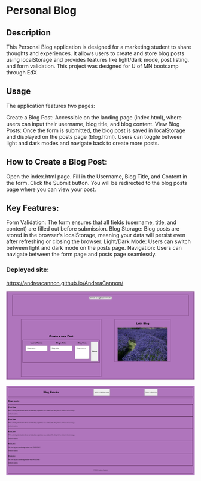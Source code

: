 # Personal Blog

## Description
This Personal Blog application is designed for a marketing student to share thoughts and experiences. It allows users to create and store blog posts using localStorage and provides features like light/dark mode, post listing, and form validation. This project was designed for U of MN bootcamp through EdX

## Usage
The application features two pages:

Create a Blog Post: Accessible on the landing page (index.html), where users can input their username, blog title, and blog content.
View Blog Posts: Once the form is submitted, the blog post is saved in localStorage and displayed on the posts page (blog.html). Users can toggle between light and dark modes and navigate back to create more posts.

## How to Create a Blog Post:
Open the index.html page.
Fill in the Username, Blog Title, and Content in the form.
Click the Submit button.
You will be redirected to the blog posts page where you can view your post.

## Key Features:
Form Validation: The form ensures that all fields (username, title, and content) are filled out before submission.
Blog Storage: Blog posts are stored in the browser’s localStorage, meaning your data will persist even after refreshing or closing the browser.
Light/Dark Mode: Users can switch between light and dark mode on the posts page.
Navigation: Users can navigate between the form page and posts page seamlessly.

### Deployed site:
https://andreacannon.github.io/AndreaCannon/

![Webpage Screenshot](assets/screenshot.png)

![Webpage Screenshot](assets/scrnsht.png)

